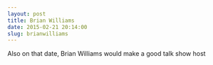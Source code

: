```yaml
---
layout: post
title: Brian Williams
date: 2015-02-21 20:14:00
slug: brianwilliams
---
```


Also on that date, Brian Williams would make a good talk show host
